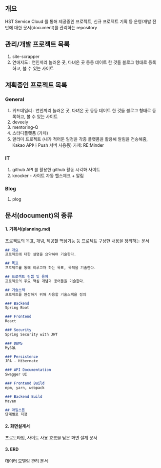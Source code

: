 ## 개요
HST Service Cloud 를 통해 제공중인 프로젝트, 신규 프로젝트 기획 등 운영/개발 전반에 대한 문서(document)를 관리하는 repository

## 관리/개발 프로젝트 목록
1. site-scrapper 
2. 연애지도 : 연인끼리 놀러온 곳, 다녀온 곳 등등 데이트 한 것들 블로그 형태로 등록하고, 볼 수 있는 사이트

## 계획중인 프로젝트 목록
### General
1. 위드데일리 : 연인끼리 놀러온 곳, 다녀온 곳 등등 데이트 한 것들 블로그 형태로 등록하고, 볼 수 있는 사이트
2. deveely
3. mentoring-Q
4. 스터디플랫폼 (가제)
5. 알리미 프로젝트 (내가 적어둔 일정을 각종 플랫폼을 활용해 알림을 전송해줌, Kakao API나 Push 서버 사용등)
	   가제: RE:Minder

### IT
1. github API 를 활용한 github 활동 시각화 사이트
2. knocker - 사이트 자동 헬스체크 + 알림

### Blog
1. plog

## 문서(document)의 종류
#### 1. 기획서(planning.md)
프로젝트의 목표, 개념, 제공할 핵심기능 등 프로젝트 구상한 내용을 정리하는 문서

```markdown
## 개요
프로젝트에 대한 설명을 요약하여 기술한다.

## 목표
프로젝트를 통해 이루고자 하는 목표, 목적을 기술한다.

## 프로젝트 컨셉 및 용어
프로젝트의 주요 핵심 개념과 용어들을 기술한다.

## 기술스택
프로젝트를 완성하기 위해 사용할 기술스택을 정의

### Backend
Spring Boot

### Frontend
React

### Security
Spring Security with JWT

### DBMS
MySQL

### Persistence
JPA - Hibernate

### API Documentation
Swagger UI

### Frontend Build
npm, yarn, webpack

### Backend Build
Maven

## 마일스톤
단계별로 지정
```

#### 2. 화면설계서
프로토타입, 사이트 사용 흐름을 담은 화면 설계 문서
#### 3. ERD 
데이터 모델링 관리 문서
